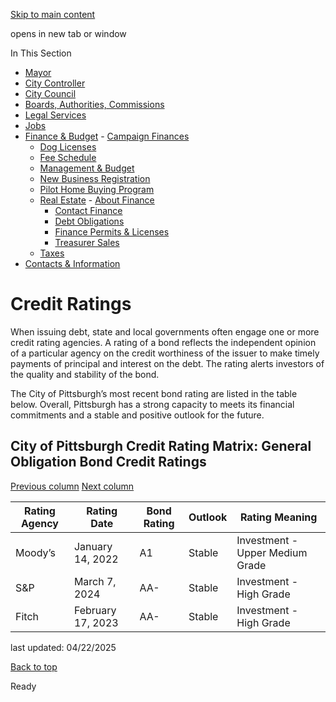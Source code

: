 [Skip to main content](https://www.pittsburghpa.gov/City-Government/Finance-Budget/Real-Estate/Debt-Obligations/Credit-Ratings#main-content)

opens in new tab or window

In This Section

- [Mayor](https://www.pittsburghpa.gov/City-Government/Mayor)
- [City Controller](https://www.pittsburghpa.gov/City-Government/City-Controllers-Office)
- [City Council](https://www.pittsburghpa.gov/City-Government/City-Council)
- [Boards, Authorities, Commissions](https://www.pittsburghpa.gov/City-Government/Boards-Authorities-Commissions)
- [Legal Services](https://www.pittsburghpa.gov/City-Government/Legal-Services)
- [Jobs](https://www.pittsburghpa.gov/City-Government/Jobs)
- [Finance & Budget](https://www.pittsburghpa.gov/City-Government/Finance-Budget)  - [Campaign Finances](https://www.pittsburghpa.gov/City-Government/Finance-Budget/Campaign-Finances)
  - [Dog Licenses](https://www.pittsburghpa.gov/City-Government/Finance-Budget/Dog-Licenses)
  - [Fee Schedule](https://www.pittsburghpa.gov/City-Government/Finance-Budget/Finance-Fee-Schedule)
  - [Management & Budget](https://www.pittsburghpa.gov/City-Government/Finance-Budget/Management-Budget)
  - [New Business Registration](https://www.pittsburghpa.gov/City-Government/Finance-Budget/New-Business-Registration)
  - [Pilot Home Buying Program](https://www.pittsburghpa.gov/City-Government/Finance-Budget/Pilot-Home-Buying-Program)
  - [Real Estate](https://www.pittsburghpa.gov/City-Government/Finance-Budget/Real-Estate)    - [About Finance](https://www.pittsburghpa.gov/City-Government/Finance-Budget/Real-Estate/About-Finance)
    - [Contact Finance](https://www.pittsburghpa.gov/City-Government/Finance-Budget/Real-Estate/Contact-Finance)
    - [Debt Obligations](https://www.pittsburghpa.gov/City-Government/Finance-Budget/Real-Estate/Debt-Obligations)
    - [Finance Permits & Licenses](https://www.pittsburghpa.gov/City-Government/Finance-Budget/Real-Estate/Finance-Permits-Licenses)
    - [Treasurer Sales](https://www.pittsburghpa.gov/City-Government/Finance-Budget/Real-Estate/Treasurer-Sales)
  - [Taxes](https://www.pittsburghpa.gov/City-Government/Finance-Budget/Taxes)
- [Contacts & Information](https://www.pittsburghpa.gov/City-Government/Contacts-Information)

# Credit Ratings

When issuing debt, state and local governments often engage one or more credit rating agencies. A rating of a bond reflects the independent opinion of a particular agency on the credit worthiness of the issuer to make timely payments of principal and interest on the debt. The rating alerts investors of the quality and stability of the bond.

The City of Pittsburgh’s most recent bond rating are listed in the table below. Overall, Pittsburgh has a strong capacity to meets its financial commitments and a stable and positive outlook for the future.

## City of Pittsburgh Credit Rating Matrix: General Obligation Bond Credit Ratings

[Previous column](https://www.pittsburghpa.gov/City-Government/Finance-Budget/Real-Estate/Debt-Obligations/Credit-Ratings#) [Next column](https://www.pittsburghpa.gov/City-Government/Finance-Budget/Real-Estate/Debt-Obligations/Credit-Ratings#)

| Rating Agency | Rating Date | Bond Rating | Outlook | Rating Meaning |
| --- | --- | --- | --- | --- |
| Moody’s | January 14, 2022 | A1 | Stable | Investment - Upper Medium Grade |
| S&P | March 7, 2024 | AA- | Stable | Investment - High Grade |
| Fitch | February 17, 2023 | AA- | Stable | Investment - High Grade |

last updated: 04/22/2025

[Back to top](https://www.pittsburghpa.gov/City-Government/Finance-Budget/Real-Estate/Debt-Obligations/Credit-Ratings#body-top)

Ready
